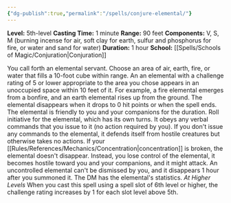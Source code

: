 ```yaml
---
{"dg-publish":true,"permalink":"/spells/conjure-elemental/"}
---
```


**Level:** 5th-level
**Casting Time:** 1 minute
**Range:** 90 feet
**Components:** V, S, M (burning incense for air, soft clay for earth, sulfur and phosphorus for fire, or water and sand for water)
**Duration:** 1 hour
**School:** [[Spells/Schools of Magic/Conjuration\|Conjuration]]

You call forth an elemental servant. Choose an area of air, earth, fire, or water that fills a 10-foot cube within range. An an elemental with a challenge rating of 5 or lower appropriate to the area you chose appears in an unoccupied space within 10 feet of it. For example, a fire elemental emerges from a bonfire, and an earth elemental rises up from the ground. The elemental disappears when it drops to 0 hit points or when the spell ends.
The elemental is friendly to you and your companions for the duration. Roll initiative for the elemental, which has its own turns. It obeys any verbal commands that you issue to it (no action required by you). If you don't issue any commands to the elemental, it defends itself from hostile creatures but otherwise takes no actions.
If your [[Rules/References/Mechanics/Concentration\|concentration]] is broken, the elemental doesn't disappear. Instead, you lose control of the elemental, it becomes hostile toward you and your companions, and it might attack. An uncontrolled elemental can't be dismissed by you, and it disappears 1 hour after you summoned it.
The DM has the elemental's statistics.
_At Higher Levels_
When you cast this spell using a spell slot of 6th level or higher, the challenge rating increases by 1 for each slot level above 5th.